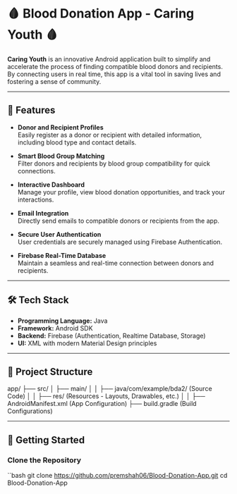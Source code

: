# 🩸 Blood Donation App - **Caring Youth** 🩸

**Caring Youth** is an innovative Android application built to simplify and accelerate the process of finding compatible blood donors and recipients. By connecting users in real time, this app is a vital tool in saving lives and fostering a sense of community.

---

## 🚀 Features

- **Donor and Recipient Profiles**  
  Easily register as a donor or recipient with detailed information, including blood type and contact details.

- **Smart Blood Group Matching**  
  Filter donors and recipients by blood group compatibility for quick connections.

- **Interactive Dashboard**  
  Manage your profile, view blood donation opportunities, and track your interactions.

- **Email Integration**  
  Directly send emails to compatible donors or recipients from the app.

- **Secure User Authentication**  
  User credentials are securely managed using Firebase Authentication.

- **Firebase Real-Time Database**  
  Maintain a seamless and real-time connection between donors and recipients.

---

## 🛠️ Tech Stack

- **Programming Language:** Java
- **Framework:** Android SDK
- **Backend:** Firebase (Authentication, Realtime Database, Storage)
- **UI:** XML with modern Material Design principles

---

## 📂 Project Structure
app/
├── src/
│   ├── main/
│   │   ├── java/com/example/bda2/ (Source Code)
│   │   ├── res/ (Resources - Layouts, Drawables, etc.)
│   │   ├── AndroidManifest.xml (App Configuration)
├── build.gradle (Build Configurations)

--------------------------------------------------------------

## 🎯 Getting Started

### Clone the Repository

``bash
git clone https://github.com/premshah06/Blood-Donation-App.git
cd Blood-Donation-App

